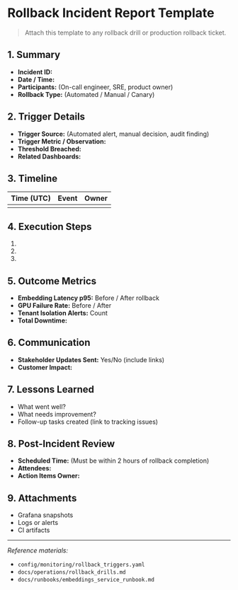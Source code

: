 # Rollback Incident Report Template

> Attach this template to any rollback drill or production rollback ticket.

## 1. Summary
- **Incident ID:**
- **Date / Time:**
- **Participants:** (On-call engineer, SRE, product owner)
- **Rollback Type:** (Automated / Manual / Canary)

## 2. Trigger Details
- **Trigger Source:** (Automated alert, manual decision, audit finding)
- **Trigger Metric / Observation:**
- **Threshold Breached:**
- **Related Dashboards:**

## 3. Timeline
| Time (UTC) | Event | Owner |
|------------|-------|-------|
|            |       |       |

## 4. Execution Steps
1. 
2. 
3. 

## 5. Outcome Metrics
- **Embedding Latency p95:** Before / After rollback
- **GPU Failure Rate:** Before / After
- **Tenant Isolation Alerts:** Count
- **Total Downtime:**

## 6. Communication
- **Stakeholder Updates Sent:** Yes/No (include links)
- **Customer Impact:**

## 7. Lessons Learned
- What went well?
- What needs improvement?
- Follow-up tasks created (link to tracking issues)

## 8. Post-Incident Review
- **Scheduled Time:** (Must be within 2 hours of rollback completion)
- **Attendees:**
- **Action Items Owner:**

## 9. Attachments
- Grafana snapshots
- Logs or alerts
- CI artifacts

---
*Reference materials:*
- `config/monitoring/rollback_triggers.yaml`
- `docs/operations/rollback_drills.md`
- `docs/runbooks/embeddings_service_runbook.md`
